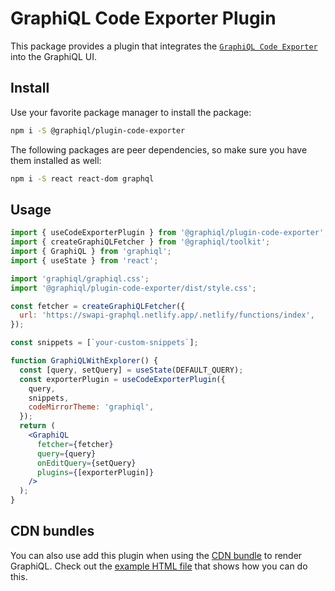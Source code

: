 # GraphiQL Code Exporter Plugin

This package provides a plugin that integrates the [`GraphiQL Code Exporter`](https://github.com/OneGraph/graphiql-code-exporter) into the GraphiQL UI.

## Install

Use your favorite package manager to install the package:

```sh
npm i -S @graphiql/plugin-code-exporter
```

The following packages are peer dependencies, so make sure you have them installed as well:

```sh
npm i -S react react-dom graphql
```

## Usage

```jsx
import { useCodeExporterPlugin } from '@graphiql/plugin-code-exporter';
import { createGraphiQLFetcher } from '@graphiql/toolkit';
import { GraphiQL } from 'graphiql';
import { useState } from 'react';

import 'graphiql/graphiql.css';
import '@graphiql/plugin-code-exporter/dist/style.css';

const fetcher = createGraphiQLFetcher({
  url: 'https://swapi-graphql.netlify.app/.netlify/functions/index',
});

const snippets = [`your-custom-snippets`];

function GraphiQLWithExplorer() {
  const [query, setQuery] = useState(DEFAULT_QUERY);
  const exporterPlugin = useCodeExporterPlugin({
    query,
    snippets,
    codeMirrorTheme: 'graphiql',
  });
  return (
    <GraphiQL
      fetcher={fetcher}
      query={query}
      onEditQuery={setQuery}
      plugins={[exporterPlugin]}
    />
  );
}
```

## CDN bundles

You can also use add this plugin when using the [CDN bundle](../../examples/graphiql-cdn) to render GraphiQL. Check out the [example HTML file](examples/index.html) that shows how you can do this.
